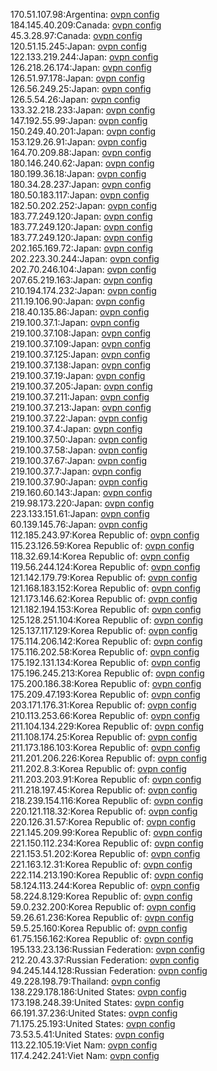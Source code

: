 170.51.107.98:Argentina: [ovpn config](vpn/170_51_107_98.ovpn)  
184.145.40.209:Canada: [ovpn config](vpn/184_145_40_209.ovpn)  
45.3.28.97:Canada: [ovpn config](vpn/45_3_28_97.ovpn)  
120.51.15.245:Japan: [ovpn config](vpn/120_51_15_245.ovpn)  
122.133.219.244:Japan: [ovpn config](vpn/122_133_219_244.ovpn)  
126.218.26.174:Japan: [ovpn config](vpn/126_218_26_174.ovpn)  
126.51.97.178:Japan: [ovpn config](vpn/126_51_97_178.ovpn)  
126.56.249.25:Japan: [ovpn config](vpn/126_56_249_25.ovpn)  
126.5.54.26:Japan: [ovpn config](vpn/126_5_54_26.ovpn)  
133.32.218.233:Japan: [ovpn config](vpn/133_32_218_233.ovpn)  
147.192.55.99:Japan: [ovpn config](vpn/147_192_55_99.ovpn)  
150.249.40.201:Japan: [ovpn config](vpn/150_249_40_201.ovpn)  
153.129.26.91:Japan: [ovpn config](vpn/153_129_26_91.ovpn)  
164.70.209.88:Japan: [ovpn config](vpn/164_70_209_88.ovpn)  
180.146.240.62:Japan: [ovpn config](vpn/180_146_240_62.ovpn)  
180.199.36.18:Japan: [ovpn config](vpn/180_199_36_18.ovpn)  
180.34.28.237:Japan: [ovpn config](vpn/180_34_28_237.ovpn)  
180.50.183.117:Japan: [ovpn config](vpn/180_50_183_117.ovpn)  
182.50.202.252:Japan: [ovpn config](vpn/182_50_202_252.ovpn)  
183.77.249.120:Japan: [ovpn config](vpn/183_77_249_120.ovpn)  
183.77.249.120:Japan: [ovpn config](vpn/183_77_249_120.ovpn)  
183.77.249.120:Japan: [ovpn config](vpn/183_77_249_120.ovpn)  
202.165.169.72:Japan: [ovpn config](vpn/202_165_169_72.ovpn)  
202.223.30.244:Japan: [ovpn config](vpn/202_223_30_244.ovpn)  
202.70.246.104:Japan: [ovpn config](vpn/202_70_246_104.ovpn)  
207.65.219.163:Japan: [ovpn config](vpn/207_65_219_163.ovpn)  
210.194.174.232:Japan: [ovpn config](vpn/210_194_174_232.ovpn)  
211.19.106.90:Japan: [ovpn config](vpn/211_19_106_90.ovpn)  
218.40.135.86:Japan: [ovpn config](vpn/218_40_135_86.ovpn)  
219.100.37.1:Japan: [ovpn config](vpn/219_100_37_1.ovpn)  
219.100.37.108:Japan: [ovpn config](vpn/219_100_37_108.ovpn)  
219.100.37.109:Japan: [ovpn config](vpn/219_100_37_109.ovpn)  
219.100.37.125:Japan: [ovpn config](vpn/219_100_37_125.ovpn)  
219.100.37.138:Japan: [ovpn config](vpn/219_100_37_138.ovpn)  
219.100.37.19:Japan: [ovpn config](vpn/219_100_37_19.ovpn)  
219.100.37.205:Japan: [ovpn config](vpn/219_100_37_205.ovpn)  
219.100.37.211:Japan: [ovpn config](vpn/219_100_37_211.ovpn)  
219.100.37.213:Japan: [ovpn config](vpn/219_100_37_213.ovpn)  
219.100.37.22:Japan: [ovpn config](vpn/219_100_37_22.ovpn)  
219.100.37.4:Japan: [ovpn config](vpn/219_100_37_4.ovpn)  
219.100.37.50:Japan: [ovpn config](vpn/219_100_37_50.ovpn)  
219.100.37.58:Japan: [ovpn config](vpn/219_100_37_58.ovpn)  
219.100.37.67:Japan: [ovpn config](vpn/219_100_37_67.ovpn)  
219.100.37.7:Japan: [ovpn config](vpn/219_100_37_7.ovpn)  
219.100.37.90:Japan: [ovpn config](vpn/219_100_37_90.ovpn)  
219.160.60.143:Japan: [ovpn config](vpn/219_160_60_143.ovpn)  
219.98.173.220:Japan: [ovpn config](vpn/219_98_173_220.ovpn)  
223.133.151.61:Japan: [ovpn config](vpn/223_133_151_61.ovpn)  
60.139.145.76:Japan: [ovpn config](vpn/60_139_145_76.ovpn)  
112.185.243.97:Korea Republic of: [ovpn config](vpn/112_185_243_97.ovpn)  
115.23.126.59:Korea Republic of: [ovpn config](vpn/115_23_126_59.ovpn)  
118.32.69.14:Korea Republic of: [ovpn config](vpn/118_32_69_14.ovpn)  
119.56.244.124:Korea Republic of: [ovpn config](vpn/119_56_244_124.ovpn)  
121.142.179.79:Korea Republic of: [ovpn config](vpn/121_142_179_79.ovpn)  
121.168.183.152:Korea Republic of: [ovpn config](vpn/121_168_183_152.ovpn)  
121.173.146.62:Korea Republic of: [ovpn config](vpn/121_173_146_62.ovpn)  
121.182.194.153:Korea Republic of: [ovpn config](vpn/121_182_194_153.ovpn)  
125.128.251.104:Korea Republic of: [ovpn config](vpn/125_128_251_104.ovpn)  
125.137.117.129:Korea Republic of: [ovpn config](vpn/125_137_117_129.ovpn)  
175.114.206.142:Korea Republic of: [ovpn config](vpn/175_114_206_142.ovpn)  
175.116.202.58:Korea Republic of: [ovpn config](vpn/175_116_202_58.ovpn)  
175.192.131.134:Korea Republic of: [ovpn config](vpn/175_192_131_134.ovpn)  
175.196.245.213:Korea Republic of: [ovpn config](vpn/175_196_245_213.ovpn)  
175.200.186.38:Korea Republic of: [ovpn config](vpn/175_200_186_38.ovpn)  
175.209.47.193:Korea Republic of: [ovpn config](vpn/175_209_47_193.ovpn)  
203.171.176.31:Korea Republic of: [ovpn config](vpn/203_171_176_31.ovpn)  
210.113.253.66:Korea Republic of: [ovpn config](vpn/210_113_253_66.ovpn)  
211.104.134.229:Korea Republic of: [ovpn config](vpn/211_104_134_229.ovpn)  
211.108.174.25:Korea Republic of: [ovpn config](vpn/211_108_174_25.ovpn)  
211.173.186.103:Korea Republic of: [ovpn config](vpn/211_173_186_103.ovpn)  
211.201.206.226:Korea Republic of: [ovpn config](vpn/211_201_206_226.ovpn)  
211.202.8.3:Korea Republic of: [ovpn config](vpn/211_202_8_3.ovpn)  
211.203.203.91:Korea Republic of: [ovpn config](vpn/211_203_203_91.ovpn)  
211.218.197.45:Korea Republic of: [ovpn config](vpn/211_218_197_45.ovpn)  
218.239.154.116:Korea Republic of: [ovpn config](vpn/218_239_154_116.ovpn)  
220.121.118.32:Korea Republic of: [ovpn config](vpn/220_121_118_32.ovpn)  
220.126.31.57:Korea Republic of: [ovpn config](vpn/220_126_31_57.ovpn)  
221.145.209.99:Korea Republic of: [ovpn config](vpn/221_145_209_99.ovpn)  
221.150.112.234:Korea Republic of: [ovpn config](vpn/221_150_112_234.ovpn)  
221.153.51.202:Korea Republic of: [ovpn config](vpn/221_153_51_202.ovpn)  
221.163.12.31:Korea Republic of: [ovpn config](vpn/221_163_12_31.ovpn)  
222.114.213.190:Korea Republic of: [ovpn config](vpn/222_114_213_190.ovpn)  
58.124.113.244:Korea Republic of: [ovpn config](vpn/58_124_113_244.ovpn)  
58.224.8.129:Korea Republic of: [ovpn config](vpn/58_224_8_129.ovpn)  
59.0.232.200:Korea Republic of: [ovpn config](vpn/59_0_232_200.ovpn)  
59.26.61.236:Korea Republic of: [ovpn config](vpn/59_26_61_236.ovpn)  
59.5.25.160:Korea Republic of: [ovpn config](vpn/59_5_25_160.ovpn)  
61.75.156.162:Korea Republic of: [ovpn config](vpn/61_75_156_162.ovpn)  
195.133.23.136:Russian Federation: [ovpn config](vpn/195_133_23_136.ovpn)  
212.20.43.37:Russian Federation: [ovpn config](vpn/212_20_43_37.ovpn)  
94.245.144.128:Russian Federation: [ovpn config](vpn/94_245_144_128.ovpn)  
49.228.198.79:Thailand: [ovpn config](vpn/49_228_198_79.ovpn)  
138.229.178.186:United States: [ovpn config](vpn/138_229_178_186.ovpn)  
173.198.248.39:United States: [ovpn config](vpn/173_198_248_39.ovpn)  
66.191.37.236:United States: [ovpn config](vpn/66_191_37_236.ovpn)  
71.175.25.193:United States: [ovpn config](vpn/71_175_25_193.ovpn)  
73.53.5.41:United States: [ovpn config](vpn/73_53_5_41.ovpn)  
113.22.105.19:Viet Nam: [ovpn config](vpn/113_22_105_19.ovpn)  
117.4.242.241:Viet Nam: [ovpn config](vpn/117_4_242_241.ovpn)  
